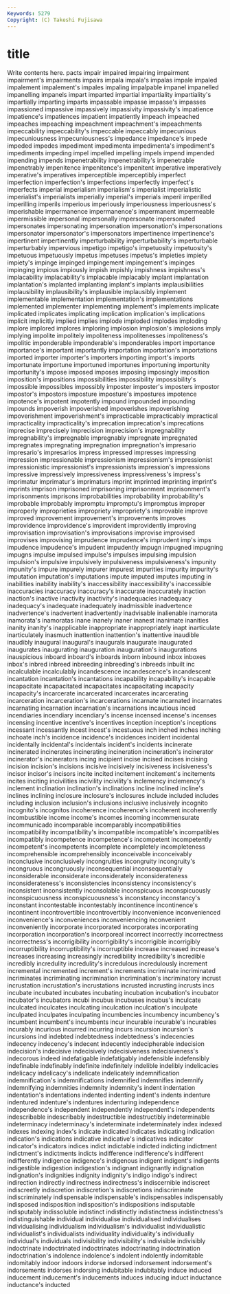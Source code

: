 ```yaml
---
Keywords: 5279 
Copyright: (C) Takeshi Fujisawa
---
```


# title

Write contents here.
pacts impair
impaired impairing impairment impairment's impairments impairs impala impala's impalas impale
impaled impalement impalement's impales impaling impalpable impanel impanelled impanelling impanels
impart imparted impartial impartiality impartiality's impartially imparting imparts impassable impasse
impasse's impasses impassioned impassive impassively impassivity impassivity's impatience impatience's impatiences
impatient impatiently impeach impeached impeaches impeaching impeachment impeachment's impeachments impeccability
impeccability's impeccable impeccably impecunious impecuniousness impecuniousness's impedance impedance's impede impeded
impedes impediment impedimenta impedimenta's impediment's impediments impeding impel impelled impelling
impels impend impended impending impends impenetrability impenetrability's impenetrable impenetrably impenitence
impenitence's impenitent imperative imperatively imperative's imperatives imperceptible imperceptibly imperfect imperfection
imperfection's imperfections imperfectly imperfect's imperfects imperial imperialism imperialism's imperialist imperialistic
imperialist's imperialists imperially imperial's imperials imperil imperilled imperilling imperils imperious
imperiously imperiousness imperiousness's imperishable impermanence impermanence's impermanent impermeable impermissible impersonal
impersonally impersonate impersonated impersonates impersonating impersonation impersonation's impersonations impersonator impersonator's
impersonators impertinence impertinence's impertinent impertinently imperturbability imperturbability's imperturbable imperturbably impervious
impetigo impetigo's impetuosity impetuosity's impetuous impetuously impetus impetuses impetus's impieties
impiety impiety's impinge impinged impingement impingement's impinges impinging impious impiously
impish impishly impishness impishness's implacability implacability's implacable implacably implant implantation
implantation's implanted implanting implant's implants implausibilities implausibility implausibility's implausible implausibly
implement implementable implementation implementation's implementations implemented implementer implementing implement's implements
implicate implicated implicates implicating implication implication's implications implicit implicitly implied
implies implode imploded implodes imploding implore implored implores imploring implosion
implosion's implosions imply implying impolite impolitely impoliteness impolitenesses impoliteness's impolitic
imponderable imponderable's imponderables import importance importance's important importantly importation importation's
importations imported importer importer's importers importing import's imports importunate importune
importuned importunes importuning importunity importunity's impose imposed imposes imposing imposingly
imposition imposition's impositions impossibilities impossibility impossibility's impossible impossibles impossibly imposter
imposter's imposters impostor impostor's impostors imposture imposture's impostures impotence impotence's
impotent impotently impound impounded impounding impounds impoverish impoverished impoverishes impoverishing
impoverishment impoverishment's impracticable impracticably impractical impracticality impracticality's imprecation imprecation's imprecations
imprecise imprecisely imprecision imprecision's impregnability impregnability's impregnable impregnably impregnate impregnated
impregnates impregnating impregnation impregnation's impresario impresario's impresarios impress impressed impresses
impressing impression impressionable impressionism impressionism's impressionist impressionistic impressionist's impressionists impression's
impressions impressive impressively impressiveness impressiveness's impress's imprimatur imprimatur's imprimaturs imprint
imprinted imprinting imprint's imprints imprison imprisoned imprisoning imprisonment imprisonment's imprisonments
imprisons improbabilities improbability improbability's improbable improbably impromptu impromptu's impromptus improper
improperly improprieties impropriety impropriety's improvable improve improved improvement improvement's improvements
improves improvidence improvidence's improvident improvidently improving improvisation improvisation's improvisations improvise
improvised improvises improvising imprudence imprudence's imprudent imp's imps impudence impudence's
impudent impudently impugn impugned impugning impugns impulse impulsed impulse's impulses
impulsing impulsion impulsion's impulsive impulsively impulsiveness impulsiveness's impunity impunity's impure
impurely impurer impurest impurities impurity impurity's imputation imputation's imputations impute
imputed imputes imputing in inabilities inability inability's inaccessibility inaccessibility's inaccessible
inaccuracies inaccuracy inaccuracy's inaccurate inaccurately inaction inaction's inactive inactivity inactivity's
inadequacies inadequacy inadequacy's inadequate inadequately inadmissible inadvertence inadvertence's inadvertent inadvertently
inadvisable inalienable inamorata inamorata's inamoratas inane inanely inaner inanest inanimate
inanities inanity inanity's inapplicable inappropriate inappropriately inapt inarticulate inarticulately inasmuch
inattention inattention's inattentive inaudible inaudibly inaugural inaugural's inaugurals inaugurate inaugurated
inaugurates inaugurating inauguration inauguration's inaugurations inauspicious inboard inboard's inboards inborn
inbound inbox inboxes inbox's inbred inbreed inbreeding inbreeding's inbreeds inbuilt
inc incalculable incalculably incandescence incandescence's incandescent incantation incantation's incantations incapability
incapability's incapable incapacitate incapacitated incapacitates incapacitating incapacity incapacity's incarcerate incarcerated
incarcerates incarcerating incarceration incarceration's incarcerations incarnate incarnated incarnates incarnating incarnation
incarnation's incarnations incautious inced incendiaries incendiary incendiary's incense incensed incense's
incenses incensing incentive incentive's incentives inception inception's inceptions incessant incessantly
incest incest's incestuous inch inched inches inching inchoate inch's incidence
incidence's incidences incident incidental incidentally incidental's incidentals incident's incidents incinerate
incinerated incinerates incinerating incineration incineration's incinerator incinerator's incinerators incing incipient
incise incised incises incising incision incision's incisions incisive incisively incisiveness
incisiveness's incisor incisor's incisors incite incited incitement incitement's incitements incites
inciting incivilities incivility incivility's inclemency inclemency's inclement inclination inclination's inclinations
incline inclined incline's inclines inclining inclosure inclosure's inclosures include included
includes including inclusion inclusion's inclusions inclusive inclusively incognito incognito's incognitos
incoherence incoherence's incoherent incoherently incombustible income income's incomes incoming incommensurate
incommunicado incomparable incomparably incompatibilities incompatibility incompatibility's incompatible incompatible's incompatibles incompatibly
incompetence incompetence's incompetent incompetently incompetent's incompetents incomplete incompletely incompleteness incomprehensible
incomprehensibly inconceivable inconceivably inconclusive inconclusively incongruities incongruity incongruity's incongruous incongruously
inconsequential inconsequentially inconsiderable inconsiderate inconsiderately inconsiderateness inconsiderateness's inconsistencies inconsistency inconsistency's
inconsistent inconsistently inconsolable inconspicuous inconspicuously inconspicuousness inconspicuousness's inconstancy inconstancy's inconstant
incontestable incontestably incontinence incontinence's incontinent incontrovertible incontrovertibly inconvenience inconvenienced inconvenience's
inconveniences inconveniencing inconvenient inconveniently incorporate incorporated incorporates incorporating incorporation incorporation's
incorporeal incorrect incorrectly incorrectness incorrectness's incorrigibility incorrigibility's incorrigible incorrigibly incorruptibility
incorruptibility's incorruptible increase increased increase's increases increasing increasingly incredibility incredibility's
incredible incredibly incredulity incredulity's incredulous incredulously increment incremental incremented increment's
increments incriminate incriminated incriminates incriminating incrimination incrimination's incriminatory incrust incrustation
incrustation's incrustations incrusted incrusting incrusts incs incubate incubated incubates incubating
incubation incubation's incubator incubator's incubators incubi incubus incubuses incubus's inculcate
inculcated inculcates inculcating inculcation inculcation's inculpate inculpated inculpates inculpating incumbencies
incumbency incumbency's incumbent incumbent's incumbents incur incurable incurable's incurables incurably
incurious incurred incurring incurs incursion incursion's incursions ind indebted indebtedness
indebtedness's indecencies indecency indecency's indecent indecently indecipherable indecision indecision's indecisive
indecisively indecisiveness indecisiveness's indecorous indeed indefatigable indefatigably indefensible indefensibly indefinable
indefinably indefinite indefinitely indelible indelibly indelicacies indelicacy indelicacy's indelicate indelicately
indemnification indemnification's indemnifications indemnified indemnifies indemnify indemnifying indemnities indemnity indemnity's
indent indentation indentation's indentations indented indenting indent's indents indenture indentured
indenture's indentures indenturing independence independence's independent independently independent's independents indescribable
indescribably indestructible indestructibly indeterminable indeterminacy indeterminacy's indeterminate indeterminately index indexed
indexes indexing index's indicate indicated indicates indicating indication indication's indications
indicative indicative's indicatives indicator indicator's indicators indices indict indictable indicted
indicting indictment indictment's indictments indicts indifference indifference's indifferent indifferently indigence
indigence's indigenous indigent indigent's indigents indigestible indigestion indigestion's indignant indignantly
indignation indignation's indignities indignity indignity's indigo indigo's indirect indirection indirectly
indirectness indirectness's indiscernible indiscreet indiscreetly indiscretion indiscretion's indiscretions indiscriminate indiscriminately
indispensable indispensable's indispensables indispensably indisposed indisposition indisposition's indispositions indisputable indisputably
indissoluble indistinct indistinctly indistinctness indistinctness's indistinguishable individual individualise individualised individualises
individualising individualism individualism's individualist individualistic individualist's individualists individuality individuality's individually
individual's individuals indivisibility indivisibility's indivisible indivisibly indoctrinate indoctrinated indoctrinates indoctrinating
indoctrination indoctrination's indolence indolence's indolent indolently indomitable indomitably indoor indoors
indorse indorsed indorsement indorsement's indorsements indorses indorsing indubitable indubitably induce
induced inducement inducement's inducements induces inducing induct inductance inductance's inducted
